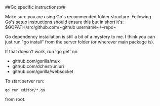 ##Go specific instructions:##

Make sure you are using Go's recommended folder structure.
Following Go's setup instructions should ensure this but in short it's:
$GOPATH/src/github.com/~github username~/~repo~

Go dependency installation is still a bit of a mystery to me. I think you can just run "go install" from the server folder (or wherever main package is).

If that doesn't work, run 'go get' on:
* github.com/gorilla/mux
* github.com/dchest/uniuri
* github.com/gorilla/websocket

To start server run:
```
go run editor/*.go
```
from root.
